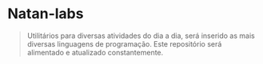 # Natan-labs

> Utilitários para diversas atividades do dia a dia, será inserido as mais diversas linguagens de programação. Este repositório será alimentado e atualizado constantemente.